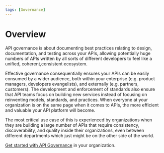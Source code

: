 ```yaml
---
tags: [Governance]
---
```


# Overview

API governance is about documenting best practices relating to design, documentation, and testing across your APIs, allowing potentially huge numbers of APIs written by all sorts of different developers to feel like a unified, coherent,consistent ecosystem. 

Effective governance consequentially ensures your APIs can be easily consumed by a wider audience, both within your enterprise (e.g. product managers, developers evangelists), and externally (e.g. partners, customers). The development and enforcement of standards also ensure that API teams focus on building new services instead of focusing on reinventing models, standards, and practices. When everyone at your organization is on the same page when it comes to APIs, the more efficient and valuable your API platform will become. 

The most critical use case of this is experienced by organizations when they are building a large number of APIs that require consistency, discoverability, and quality inside their organizations, even between different departments which just might be on the other side of the world.

<!--To-Do: Add link-->
[Get started with API Governance]() in your organization.
